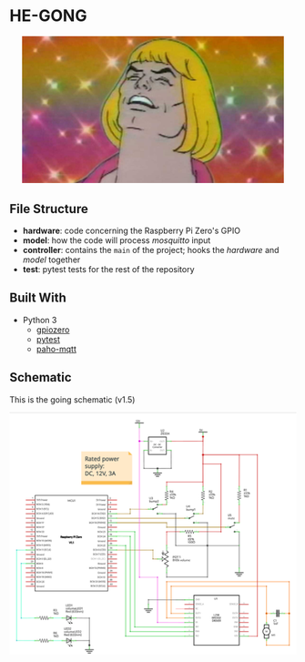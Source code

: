 HE-GONG
=======

<p align="center">
  <img width="460" src="sings.jpg">
</p>

## File Structure
- __hardware__: code concerning the Raspberry Pi Zero's GPIO
- __model__: how the code will process *mosquitto* input
- __controller__: contains the `main` of the project; hooks the *hardware* and *model* together
- __test__: pytest tests for the rest of the repository

## Built With
- Python 3
    - [gpiozero](https://gpiozero.readthedocs.io/en/stable/)
    - [pytest](https://docs.pytest.org/en/stable/)
    - [paho-mqtt](https://pypi.org/project/paho-mqtt/)

## Schematic
This is the going schematic (v1.5)
<p align="center">
  <img width="600" src="Gong Schematic 1_5_schem.png">
</p>

